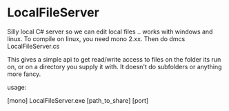 LocalFileServer
===============

Silly local C# server so we can edit local files .. works with windows and linux. 
To compile on linux, you need mono 2.xx. Then do dmcs LocalFileServer.cs

This gives a simple api to get read/write access to files on the folder its run on,
 or on a directory you supply it with. It doesn't do subfolders or anything more fancy.

usage:

[mono] LocalFileServer.exe [path_to_share] [port]